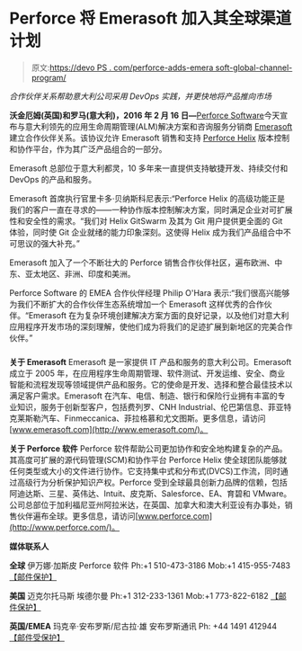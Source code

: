 # Perforce 将 Emerasoft 加入其全球渠道计划

> 原文:[https://devo PS . com/perforce-adds-emera soft-global-channel-program/](https://devops.com/perforce-adds-emerasoft-global-channel-program/)

*合作伙伴关系帮助意大利公司采用 DevOps 实践，并更快地将产品推向市场*

**沃金厄姆(英国)和罗马(意大利)，2016 年 2 月 16 日—**[Perforce Software](http://www.perforce.com/)今天宣布与意大利领先的应用生命周期管理(ALM)解决方案和咨询服务分销商 [Emerasoft](http://www.emerasoft.com/) 建立合作伙伴关系。该协议允许 Emerasoft 销售和支持 [Perforce Helix](http://www.perforce.com/helix) 版本控制和协作平台，作为其广泛产品组合的一部分。

Emerasoft 总部位于意大利都灵，10 多年来一直提供支持敏捷开发、持续交付和 DevOps 的产品和服务。

Emerasoft 首席执行官里卡多·贝纳斯科尼表示:“Perforce Helix 的高级功能正是我们的客户一直在寻求的——一种协作版本控制解决方案，同时满足企业对可扩展性和安全性的需求。“我们对 Helix GitSwarm 及其为 Git 用户提供更全面的 Git 体验，同时使 Git 企业就绪的能力印象深刻。这使得 Helix 成为我们产品组合中不可思议的强大补充。”

Emerasoft 加入了一个不断壮大的 Perforce 销售合作伙伴社区，遍布欧洲、中东、亚太地区、非洲、印度和美洲。

Perforce Software 的 EMEA 合作伙伴经理 Philip O'Hara 表示:“我们很高兴能够为我们不断扩大的合作伙伴生态系统增加一个 Emerasoft 这样优秀的合作伙伴。“Emerasoft 在为复杂环境创建解决方案方面的良好记录，以及他们对意大利应用程序开发市场的深刻理解，使他们成为将我们的足迹扩展到新地区的完美合作伙伴。”

###

**关于 Emerasoft**
Emerasoft 是一家提供 IT 产品和服务的意大利公司。Emerasoft 成立于 2005 年，在应用程序生命周期管理、软件测试、开发运维、安全、商业智能和流程发现等领域提供产品和服务。它的使命是开发、选择和整合最佳技术以满足客户需求。Emerasoft 在汽车、电信、制造、银行和保险行业拥有丰富的专业知识，服务于创新型客户，包括费列罗、CNH Industrial、伦巴第信息、菲亚特克莱斯勒汽车、Finmeccanica、菲拉格慕和尤文图斯。更多信息，请访问[www.emerasoft.com](http://www.emerasoft.com/)。

**关于 Perforce 软件**
Perforce 软件帮助公司更加协作和安全地构建复杂的产品。其高度可扩展的源代码管理(SCM)和协作平台 Perforce Helix 使全球团队能够就任何类型或大小的文件进行协作。它支持集中式和分布式(DVCS)工作流，同时通过高级行为分析保护知识产权。Perforce 受到全球最具创新力品牌的信赖，包括阿迪达斯、三星、英伟达、Intuit、皮克斯、Salesforce、EA、育碧和 VMware。公司总部位于加利福尼亚州阿拉米达，在英国、加拿大和澳大利亚设有办事处，销售伙伴遍布全球。更多信息，请访问[www.perforce.com](http://www.perforce.com/)。

**媒体联系人**

**全球**
伊万娜·加斯皮
Perforce 软件
Ph:+1 510-473-3186
Mob:+1 415-955-7483
[【邮件保护】](/cdn-cgi/l/email-protection#412826203231282201312433272e3322246f222e2c)

**美国**
迈克尔托马斯
埃德尔曼
Ph:+1 312-233-1361
Mob:+1 773-822-6182
[【邮件保护】](/cdn-cgi/l/email-protection#80ede9e3e8e1e5ecaef4e8efede1f3c0e5e4e5ecede1eeaee3efed)

**英国/EMEA**
玛克辛·安布罗斯/尼古拉·雄
安布罗斯通讯
Ph: +44 1491 412944
[【邮件受保护】](/cdn-cgi/l/email-protection#8bfbeef9ede4f9e8eecbeae6e9f9e4f8eee8e4e6e6f8a5e8e4a5fee0)